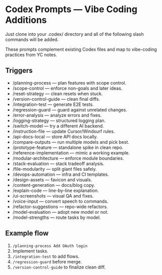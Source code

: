 # Codex Prompts — Vibe Coding Additions

Just clone into your .codex/ directory and all of the following slash commands will be added.

These prompts complement existing Codex files and map to vibe-coding practices from YC notes.

## Triggers

- /planning-process — plan features with scope control.
- /scope-control — enforce non-goals and later ideas.
- /reset-strategy — clean resets when stuck.
- /version-control-guide — clean final diffs.
- /integration-test — generate E2E tests.
- /regression-guard — guard against unrelated changes.
- /error-analysis — analyze errors and fixes.
- /logging-strategy — structured logging plan.
- /switch-model — try a different AI backend.
- /instruction-file — update Cursor/Windsurf rules.
- /api-docs-local — store API docs locally.
- /compare-outputs — run multiple models and pick best.
- /prototype-feature — standalone spike in clean repo.
- /reference-implementation — mimic a working example.
- /modular-architecture — enforce module boundaries.
- /stack-evaluation — stack tradeoff analysis.
- /file-modularity — split giant files safely.
- /devops-automation — infra and CI templates.
- /design-assets — favicon and visuals.
- /content-generation — docs/blog copy.
- /explain-code — line-by-line explanation.
- /ui-screenshots — visual QA and fixes.
- /voice-input — convert speech to commands.
- /refactor-suggestions — repo-wide refactors.
- /model-evaluation — adopt new model or not.
- /model-strengths — route tasks by model.

## Example flow

1. `/planning-process Add OAuth login`
2. Implement tasks.
3. `/integration-test` to add flows.
4. `/regression-guard` before merge.
5. `/version-control-guide` to finalize clean diff.
